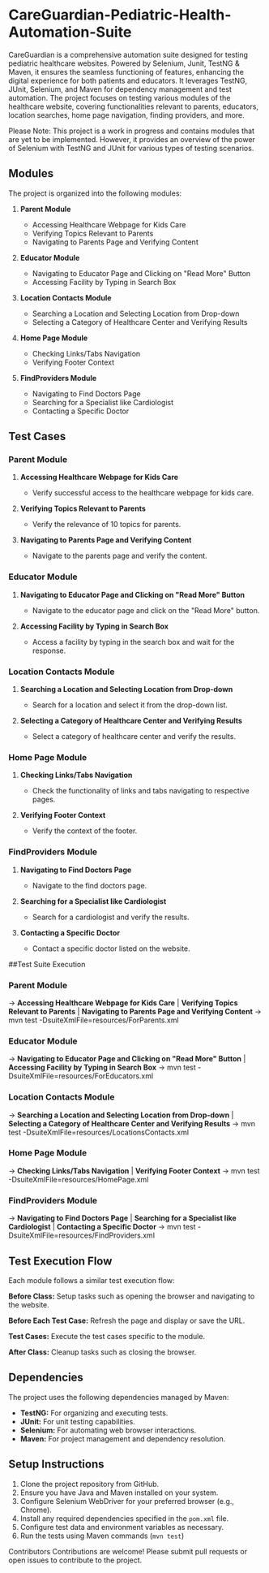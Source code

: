 # CareGuardian-Pediatric-Health-Automation-Suite
CareGuardian is a comprehensive automation suite designed for testing pediatric healthcare websites. Powered by Selenium, Junit, TestNG &amp; Maven, it ensures the seamless functioning of features, enhancing the digital experience for both patients and educators.
It leverages TestNG, JUnit, Selenium, and Maven for dependency management and test automation. The project focuses on testing various modules of the healthcare website, covering functionalities relevant to parents, educators, location searches, home page navigation, finding providers, and more.

Please Note: This project is a work in progress and contains modules that are yet to be implemented. However, it provides an overview of the power of Selenium with TestNG and JUnit for various types of testing scenarios.

## Modules

The project is organized into the following modules:

1. **Parent Module**
   - Accessing Healthcare Webpage for Kids Care
   - Verifying Topics Relevant to Parents
   - Navigating to Parents Page and Verifying Content

2. **Educator Module**
   - Navigating to Educator Page and Clicking on "Read More" Button
   - Accessing Facility by Typing in Search Box

3. **Location Contacts Module**
   - Searching a Location and Selecting Location from Drop-down
   - Selecting a Category of Healthcare Center and Verifying Results

4. **Home Page Module**
   - Checking Links/Tabs Navigation
   - Verifying Footer Context

5. **FindProviders Module**
   - Navigating to Find Doctors Page
   - Searching for a Specialist like Cardiologist
   - Contacting a Specific Doctor

## Test Cases

### Parent Module
1. **Accessing Healthcare Webpage for Kids Care**
   - Verify successful access to the healthcare webpage for kids care.

2. **Verifying Topics Relevant to Parents**
   - Verify the relevance of 10 topics for parents.

3. **Navigating to Parents Page and Verifying Content**
   - Navigate to the parents page and verify the content.

### Educator Module
1. **Navigating to Educator Page and Clicking on "Read More" Button**
   - Navigate to the educator page and click on the "Read More" button.

2. **Accessing Facility by Typing in Search Box**
   - Access a facility by typing in the search box and wait for the response.

### Location Contacts Module
1. **Searching a Location and Selecting Location from Drop-down**
   - Search for a location and select it from the drop-down list.

2. **Selecting a Category of Healthcare Center and Verifying Results**
   - Select a category of healthcare center and verify the results.

### Home Page Module
1. **Checking Links/Tabs Navigation**
   - Check the functionality of links and tabs navigating to respective pages.

2. **Verifying Footer Context**
   - Verify the context of the footer.

### FindProviders Module
1. **Navigating to Find Doctors Page**
   - Navigate to the find doctors page.

2. **Searching for a Specialist like Cardiologist**
   - Search for a cardiologist and verify the results.

3. **Contacting a Specific Doctor**
   - Contact a specific doctor listed on the website.

##Test Suite Execution
### Parent Module
-> **Accessing Healthcare Webpage for Kids Care** | **Verifying Topics Relevant to Parents** | **Navigating to Parents Page and Verifying Content**
   -> mvn test -DsuiteXmlFile=resources/ForParents.xml

### Educator Module
-> **Navigating to Educator Page and Clicking on "Read More" Button** | **Accessing Facility by Typing in Search Box**
   -> mvn test -DsuiteXmlFile=resources/ForEducators.xml

### Location Contacts Module
-> **Searching a Location and Selecting Location from Drop-down** | **Selecting a Category of Healthcare Center and Verifying Results**
   -> mvn test -DsuiteXmlFile=resources/LocationsContacts.xml

### Home Page Module
-> **Checking Links/Tabs Navigation** | **Verifying Footer Context**
   -> mvn test -DsuiteXmlFile=resources/HomePage.xml

### FindProviders Module
-> **Navigating to Find Doctors Page** | **Searching for a Specialist like Cardiologist** | **Contacting a Specific Doctor**
   -> mvn test -DsuiteXmlFile=resources/FindProviders.xml

## Test Execution Flow

Each module follows a similar test execution flow:

**Before Class:** Setup tasks such as opening the browser and navigating to the website.

**Before Each Test Case:** Refresh the page and display or save the URL.

**Test Cases:** Execute the test cases specific to the module.

**After Class:** Cleanup tasks such as closing the browser.

## Dependencies
The project uses the following dependencies managed by Maven:
- **TestNG:** For organizing and executing tests.
- **JUnit:** For unit testing capabilities.
- **Selenium:** For automating web browser interactions.
- **Maven:** For project management and dependency resolution.

## Setup Instructions
1. Clone the project repository from GitHub.
2. Ensure you have Java and Maven installed on your system.
3. Configure Selenium WebDriver for your preferred browser (e.g., Chrome).
4. Install any required dependencies specified in the `pom.xml` file.
5. Configure test data and environment variables as necessary.
6. Run the tests using Maven commands (`mvn test`)

Contributors
Contributions are welcome! Please submit pull requests or open issues to contribute to the project.
